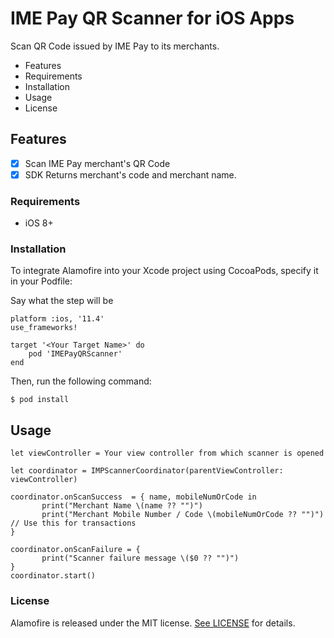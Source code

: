 # IME Pay QR Scanner for iOS Apps

Scan QR Code issued by IME Pay to its merchants.

* Features
* Requirements
* Installation
* Usage
* License

## Features

- [x] Scan IME Pay merchant's QR Code
- [x] SDK Returns merchant's code and merchant name.

### Requirements

* iOS 8+

### Installation

To integrate Alamofire into your Xcode project using CocoaPods, specify it in your Podfile:

Say what the step will be

```
platform :ios, '11.4'
use_frameworks!

target '<Your Target Name>' do
    pod 'IMEPayQRScanner'
end
```

Then, run the following command:

```
$ pod install
```

## Usage

```
let viewController = Your view controller from which scanner is opened

let coordinator = IMPScannerCoordinator(parentViewController: viewController)

```
```
coordinator.onScanSuccess  = { name, mobileNumOrCode in
       print("Merchant Name \(name ?? "")")
       print("Merchant Mobile Number / Code \(mobileNumOrCode ?? "")") // Use this for transactions
}
        
coordinator.onScanFailure = {
       print("Scanner failure message \($0 ?? "")")
}
coordinator.start()
```

### License

Alamofire is released under the MIT license. [See LICENSE](https://github.com/imepay/IMEPayQRScanner_iOS/blob/master/LICENSE) for details.
